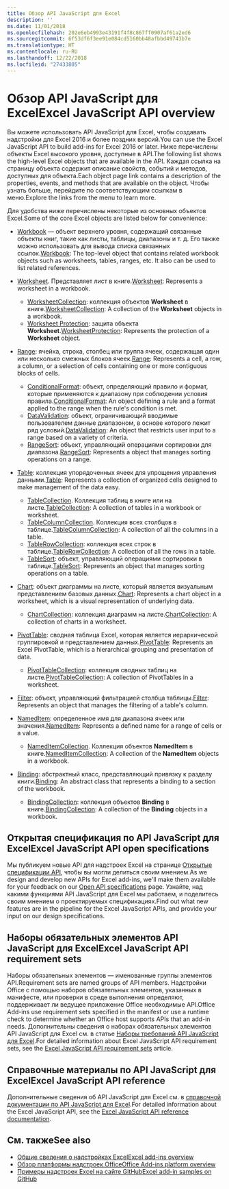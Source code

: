 ```yaml
---
title: Обзор API JavaScript для Excel
description: ''
ms.date: 11/01/2018
ms.openlocfilehash: 202e6eb4993e43191f4f8c867ff0907af61a2ed6
ms.sourcegitcommit: 6f53df6f3ee91e084cd5160bb48afbbd49743b7e
ms.translationtype: HT
ms.contentlocale: ru-RU
ms.lasthandoff: 12/22/2018
ms.locfileid: "27433805"
---
```

# <a name="excel-javascript-api-overview"></a><span data-ttu-id="943dd-102">Обзор API JavaScript для Excel</span><span class="sxs-lookup"><span data-stu-id="943dd-102">Excel JavaScript API overview</span></span>

<span data-ttu-id="943dd-103">Вы можете использовать API JavaScript для Excel, чтобы создавать надстройки для Excel 2016 и более поздних версий.</span><span class="sxs-lookup"><span data-stu-id="943dd-103">You can use the Excel JavaScript API to build add-ins for Excel 2016 or later.</span></span> <span data-ttu-id="943dd-104">Ниже перечислены объекты Excel высокого уровня, доступные в API.</span><span class="sxs-lookup"><span data-stu-id="943dd-104">The following list shows the high-level Excel objects that are available in the API.</span></span> <span data-ttu-id="943dd-105">Каждая ссылка на страницу объекта содержит описание свойств, событий и методов, доступных для объекта.</span><span class="sxs-lookup"><span data-stu-id="943dd-105">Each object page link contains a description of the properties, events, and methods that are available on the object.</span></span> <span data-ttu-id="943dd-106">Чтобы узнать больше, перейдите по соответствующим ссылкам в меню.</span><span class="sxs-lookup"><span data-stu-id="943dd-106">Explore the links from the menu to learn more.</span></span>

<span data-ttu-id="943dd-107">Для удобства ниже перечислены некоторые из основных объектов Excel.</span><span class="sxs-lookup"><span data-stu-id="943dd-107">Some of the core Excel objects are listed below for convenience:</span></span> 

- <span data-ttu-id="943dd-108">[Workbook](/javascript/api/excel/excel.workbook) — объект верхнего уровня, содержащий связанные объекты книг, такие как листы, таблицы, диапазоны и т. д. Его также можно использовать для вывода списка связанных ссылок.</span><span class="sxs-lookup"><span data-stu-id="943dd-108">[Workbook](/javascript/api/excel/excel.workbook): The top-level object that contains related workbook objects such as worksheets, tables, ranges, etc. It also can be used to list related references.</span></span>

- <span data-ttu-id="943dd-109">[Worksheet](/javascript/api/excel/excel.worksheet). Представляет лист в книге.</span><span class="sxs-lookup"><span data-stu-id="943dd-109">[Worksheet](/javascript/api/excel/excel.worksheet): Represents a worksheet in a workbook.</span></span> 
    - <span data-ttu-id="943dd-110">[WorksheetCollection](/javascript/api/excel/excel.worksheetcollection): коллекция объектов **Worksheet** в книге.</span><span class="sxs-lookup"><span data-stu-id="943dd-110">[WorksheetCollection](/javascript/api/excel/excel.worksheetcollection): A collection of the **Worksheet** objects in a workbook.</span></span>
    - <span data-ttu-id="943dd-111">[Worksheet Protection](/javascript/api/excel/excel.worksheetprotection): защита объекта **Worksheet**.</span><span class="sxs-lookup"><span data-stu-id="943dd-111">[WorksheetProtection](/javascript/api/excel/excel.worksheetprotection): Represents the protection of a **Worksheet** object.</span></span>

- <span data-ttu-id="943dd-112">[Range](/javascript/api/excel/excel.range): ячейка, строка, столбец или группа ячеек, содержащая один или несколько смежных блоков ячеек.</span><span class="sxs-lookup"><span data-stu-id="943dd-112">[Range](/javascript/api/excel/excel.range): Represents a cell, a row, a column, or a selection of cells containing one or more contiguous blocks of cells.</span></span>
    - <span data-ttu-id="943dd-113">[ConditionalFormat](/javascript/api/excel/excel.conditionalformat): объект, определяющий правило и формат, которые применяются к диапазону при соблюдении условия правила.</span><span class="sxs-lookup"><span data-stu-id="943dd-113">[ConditionalFormat](/javascript/api/excel/excel.conditionalformat): An object defining a rule and a format applied to the range when the rule's condition is met.</span></span>
    - <span data-ttu-id="943dd-114">[DataValidation](/javascript/api/excel/excel.datavalidation): объект, ограничивающий вводимые пользователем данные диапазоном, в основе которого лежит ряд условий.</span><span class="sxs-lookup"><span data-stu-id="943dd-114">[DataValidation](/javascript/api/excel/excel.datavalidation): An object that restricts user input to a range based on a variety of criteria.</span></span>
    - <span data-ttu-id="943dd-115">[RangeSort](/javascript/api/excel/excel.rangesort): объект, управляющий операциями сортировки для диапазона.</span><span class="sxs-lookup"><span data-stu-id="943dd-115">[RangeSort](/javascript/api/excel/excel.rangesort): Represents a object that manages sorting operations on a range.</span></span>

- <span data-ttu-id="943dd-116">[Table](/javascript/api/excel/excel.table): коллекция упорядоченных ячеек для упрощения управления данными.</span><span class="sxs-lookup"><span data-stu-id="943dd-116">[Table](/javascript/api/excel/excel.table): Represents a collection of organized cells designed to make management of the data easy.</span></span>
    - <span data-ttu-id="943dd-117">[TableCollection](/javascript/api/excel/excel.tablecollection). Коллекция таблиц в книге или на листе.</span><span class="sxs-lookup"><span data-stu-id="943dd-117">[TableCollection](/javascript/api/excel/excel.tablecollection): A collection of tables in a workbook or worksheet.</span></span>
    - <span data-ttu-id="943dd-118">[TableColumnCollection](/javascript/api/excel/excel.tablecolumncollection). Коллекция всех столбцов в таблице.</span><span class="sxs-lookup"><span data-stu-id="943dd-118">[TableColumnCollection](/javascript/api/excel/excel.tablecolumncollection): A collection of all the columns in a table.</span></span>
    - <span data-ttu-id="943dd-119">[TableRowCollection](/javascript/api/excel/excel.tablerowcollection): коллекция всех строк в таблице.</span><span class="sxs-lookup"><span data-stu-id="943dd-119">[TableRowCollection](/javascript/api/excel/excel.tablerowcollection): A collection of all the rows in a table.</span></span>
    - <span data-ttu-id="943dd-120">[TableSort](/javascript/api/excel/excel.tablesort): объект, управляющий операциями сортировки в таблице.</span><span class="sxs-lookup"><span data-stu-id="943dd-120">[TableSort](/javascript/api/excel/excel.tablesort): Represents an object that manages sorting operations on a table.</span></span>

- <span data-ttu-id="943dd-121">[Chart](/javascript/api/excel/excel.chart): объект диаграммы на листе, который является визуальным представлением базовых данных.</span><span class="sxs-lookup"><span data-stu-id="943dd-121">[Chart](/javascript/api/excel/excel.chart): Represents a chart object in a worksheet, which is a visual representation of underlying data.</span></span>
    - <span data-ttu-id="943dd-122">[ChartCollection](/javascript/api/excel/excel.chartcollection): коллекция диаграмм на листе.</span><span class="sxs-lookup"><span data-stu-id="943dd-122">[ChartCollection](/javascript/api/excel/excel.chartcollection): A collection of charts in a worksheet.</span></span>
    
- <span data-ttu-id="943dd-123">[PivotTable](/javascript/api/excel/excel.pivottable): сводная таблица Excel, которая является иерархической группировкой и представлением данных.</span><span class="sxs-lookup"><span data-stu-id="943dd-123">[PivotTable](/javascript/api/excel/excel.pivottable): Represents an Excel PivotTable, which is a hierarchical grouping and presentation of data.</span></span> 
    - <span data-ttu-id="943dd-124">[PivotTableCollection](/javascript/api/excel/excel.pivottablecollection): коллекция сводных таблиц на листе.</span><span class="sxs-lookup"><span data-stu-id="943dd-124">[PivotTableCollection](/javascript/api/excel/excel.pivottablecollection): A collection of PivotTables in a worksheet.</span></span>

- <span data-ttu-id="943dd-125">[Filter](/javascript/api/excel/excel.filter): объект, управляющий фильтрацией столбца таблицы.</span><span class="sxs-lookup"><span data-stu-id="943dd-125">[Filter](/javascript/api/excel/excel.filter): Represents an object that manages the filtering of a table's column.</span></span>

- <span data-ttu-id="943dd-126">[NamedItem](/javascript/api/excel/excel.nameditem): определенное имя для диапазона ячеек или значения.</span><span class="sxs-lookup"><span data-stu-id="943dd-126">[NamedItem](/javascript/api/excel/excel.nameditem): Represents a defined name for a range of cells or a value.</span></span> 
    - <span data-ttu-id="943dd-127">[NamedItemCollection](/javascript/api/excel/excel.nameditemcollection). Коллекция объектов **NamedItem** в книге.</span><span class="sxs-lookup"><span data-stu-id="943dd-127">[NamedItemCollection](/javascript/api/excel/excel.nameditemcollection): A collection of the **NamedItem** objects in a workbook.</span></span>

- <span data-ttu-id="943dd-128">[Binding](/javascript/api/excel/excel.binding): абстрактный класс, представляющий привязку к разделу книги.</span><span class="sxs-lookup"><span data-stu-id="943dd-128">[Binding](/javascript/api/excel/excel.binding): An abstract class that represents a binding to a section of the workbook.</span></span>
    - <span data-ttu-id="943dd-129">[BindingCollection](/javascript/api/excel/excel.bindingcollection): коллекция объектов **Binding** в книге.</span><span class="sxs-lookup"><span data-stu-id="943dd-129">[BindingCollection](/javascript/api/excel/excel.bindingcollection): A collection of the **Binding** objects in a workbook.</span></span>

## <a name="excel-javascript-api-open-specifications"></a><span data-ttu-id="943dd-130">Открытая спецификация по API JavaScript для Excel</span><span class="sxs-lookup"><span data-stu-id="943dd-130">Excel JavaScript API open specifications</span></span>

<span data-ttu-id="943dd-131">Мы публикуем новые API для надстроек Excel на странице [Открытые спецификации API](../openspec.md), чтобы вы могли делиться своим мнением.</span><span class="sxs-lookup"><span data-stu-id="943dd-131">As we design and develop new APIs for Excel add-ins, we'll make them available for your feedback on our [Open API specifications](../openspec.md) page.</span></span> <span data-ttu-id="943dd-132">Узнайте, над какими функциями API JavaScript для Excel мы работаем, и поделитесь своим мнением о проектируемых спецификациях.</span><span class="sxs-lookup"><span data-stu-id="943dd-132">Find out what new features are in the pipeline for the Excel JavaScript APIs, and provide your input on our design specifications.</span></span>

## <a name="excel-javascript-api-requirement-sets"></a><span data-ttu-id="943dd-133">Наборы обязательных элементов API JavaScript для Excel</span><span class="sxs-lookup"><span data-stu-id="943dd-133">Excel JavaScript API requirement sets</span></span>

<span data-ttu-id="943dd-134">Наборы обязательных элементов — именованные группы элементов API.</span><span class="sxs-lookup"><span data-stu-id="943dd-134">Requirement sets are named groups of API members.</span></span> <span data-ttu-id="943dd-135">Надстройки Office с помощью наборов обязательных элементов, указанных в манифесте, или проверки в среде выполнения определяют, поддерживает ли ведущее приложение Office необходимые API.</span><span class="sxs-lookup"><span data-stu-id="943dd-135">Office Add-ins use requirement sets specified in the manifest or use a runtime check to determine whether an Office host supports APIs that an add-in needs.</span></span> <span data-ttu-id="943dd-136">Дополнительны сведения о наборах обязательных элементов API JavaScript для Excel см. в статье [Наборы требований API JavaScript для Excel](../requirement-sets/excel-api-requirement-sets.md).</span><span class="sxs-lookup"><span data-stu-id="943dd-136">For detailed information about Excel JavaScript API requirement sets, see the [Excel JavaScript API requirement sets](../requirement-sets/excel-api-requirement-sets.md) article.</span></span>

## <a name="excel-javascript-api-reference"></a><span data-ttu-id="943dd-137">Справочные материалы по API JavaScript для Excel</span><span class="sxs-lookup"><span data-stu-id="943dd-137">Excel JavaScript API reference</span></span>

<span data-ttu-id="943dd-138">Дополнительные сведения об API JavaScript для Excel см. в [справочной документации по API JavaScript для Excel](/javascript/api/excel).</span><span class="sxs-lookup"><span data-stu-id="943dd-138">For detailed information about the Excel JavaScript API, see the [Excel JavaScript API reference documentation](/javascript/api/excel).</span></span>

## <a name="see-also"></a><span data-ttu-id="943dd-139">См. также</span><span class="sxs-lookup"><span data-stu-id="943dd-139">See also</span></span>

- [<span data-ttu-id="943dd-140">Общие сведения о надстройках Excel</span><span class="sxs-lookup"><span data-stu-id="943dd-140">Excel add-ins overview</span></span>](https://docs.microsoft.com/office/dev/add-ins/excel/excel-add-ins-overview)
- [<span data-ttu-id="943dd-141">Обзор платформы надстроек Office</span><span class="sxs-lookup"><span data-stu-id="943dd-141">Office Add-ins platform overview</span></span>](https://docs.microsoft.com/office/dev/add-ins/overview/office-add-ins)
- [<span data-ttu-id="943dd-142">Примеры надстроек Excel на сайте GitHub</span><span class="sxs-lookup"><span data-stu-id="943dd-142">Excel add-in samples on GitHub</span></span>](https://github.com/OfficeDev?utf8=%E2%9C%93&q=Excel)
